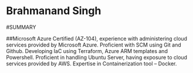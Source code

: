 # Brahmanand Singh

#SUMMARY

##Microsoft Azure Certified (AZ-104), experience with administering cloud services provided by Microsoft Azure. Proficient with SCM using Git and Github. Developing IaC using Terraform, Azure ARM templates and Powershell. Proficient in handling Ubuntu Server, having exposure to cloud services provided by AWS. Expertise in Containerization tool – Docker.
